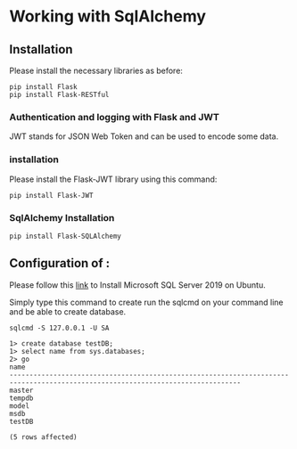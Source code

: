 # Working with SqlAlchemy

## Installation
Please install the necessary libraries as before:

```shell
pip install Flask
pip install Flask-RESTful
```
### Authentication and logging with Flask and JWT
JWT stands for JSON Web Token and can be used to encode some data.

### installation
Please install the Flask-JWT library using this command:
```shell
pip install Flask-JWT
```

### SqlAlchemy Installation
```shell
pip install Flask-SQLAlchemy
```


## Configuration of :
Please follow this [link](https://computingforgeeks.com/how-to-install-ms-sql-on-ubuntu/) to Install Microsoft SQL 
Server 2019 on Ubuntu.

Simply type this command to create run the sqlcmd on your command line and be able to create database.
```shell
sqlcmd -S 127.0.0.1 -U SA
```
```shell
1> create database testDB;
1> select name from sys.databases;
2> go
name                                                                                                                            
--------------------------------------------------------------------------------------------------------------------------------
master                                                                                                                          
tempdb                                                                                                                          
model                                                                                                                           
msdb                                                                                                                            
testDB                                                                                                                          

(5 rows affected)
```